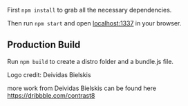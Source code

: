 First `npm install` to grab all the necessary dependencies. 

Then run `npm start` and open <localhost:1337> in your browser.

## Production Build

Run `npm build` to create a distro folder and a bundle.js file.


Logo credit: Deividas Bielskis

more work from Deividas Bielskis can be found here https://dribbble.com/contrast8
